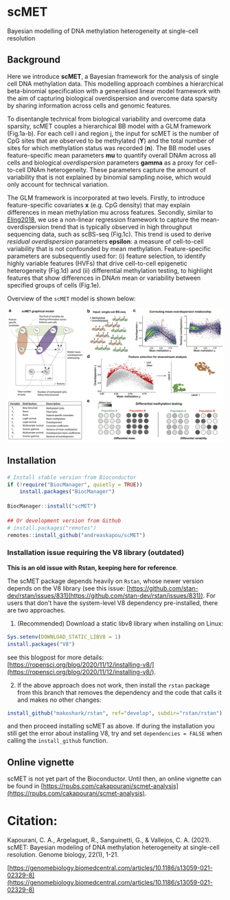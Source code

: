 # scMET
Bayesian modelling of DNA methylation heterogeneity at single-cell resolution

## Background
Here we introduce __scMET__, a Bayesian framework for the analysis of single cell DNA methylation data. This modelling approach combines a hierarchical beta-binomial specification with a generalised linear model framework with the aim of capturing biological overdispersion and overcome data sparsity by sharing information across cells and genomic features.

To disentangle technical from biological variability and overcome data sparsity, scMET couples a hierarchical BB model with a GLM framework (Fig.1a-b). For each cell i and region j, the input for scMET is the number of CpG sites that are observed to be methylated (__Y__) and the total number of sites for which methylation status was recorded (__n__). The BB model uses feature-specific mean parameters __mu__ to quantify overall DNAm across all cells and biological _overdispersion_ parameters __gamma__ as a proxy for cell-to-cell DNAm heterogeneity. These parameters capture the amount of variability that is not explained by binomial sampling noise, which would only account for technical variation.

The GLM framework is incorporated at two levels. Firstly, to introduce feature-specific covariates __x__ (e.g. CpG density) that may explain differences in mean methylation mu across features. Secondly, similar to [Eling2018](https://pubmed.ncbi.nlm.nih.gov/30172840/), we use a non-linear regression framework to capture the mean-overdispersion trend that is typically observed in high throughput sequencing data, such as scBS-seq (Fig.1c). This trend is used to derive _residual overdispersion_ parameters __epsilon__: a measure of cell-to-cell variability that is not confounded by mean methylation. Feature-specific parameters are subsequently used for: (i) feature selection, to identify highly variable features (HVFs) that drive cell-to-cell epigenetic heterogeneity (Fig.1d) and (ii) differential methylation testing, to highlight features that show differences in DNAm mean or variability between specified groups of cells (Fig.1e). 

Overview of the `scMET` model is shown below:

![](inst/figures/scmet-motivation.png)

## Installation
```R
# Install stable version from Bioconductor
if (!require("BiocManager", quietly = TRUE))
    install.packages("BiocManager")

BiocManager::install("scMET")

## Or development version from Github
# install.packages("remotes")
remotes::install_github("andreaskapou/scMET")
```

### Installation issue requiring the V8 library (outdated)
__This is an old issue with Rstan, keeping here for reference__.

The scMET package depends heavily on `Rstan`, whose newer version depends on the V8 library (see this issue: [https://github.com/stan-dev/rstan/issues/831](https://github.com/stan-dev/rstan/issues/831)). For users that don't have the system-level V8 dependency pre-installed, there are two approaches.

1. (Recommended) Download a static libv8 library when installing on Linux:
```R
Sys.setenv(DOWNLOAD_STATIC_LIBV8 = 1)
install.packages("V8")
```
see this blogpost for more details: [https://ropensci.org/blog/2020/11/12/installing-v8/](https://ropensci.org/blog/2020/11/12/installing-v8/).

2. If the above approach does not work, then install the `rstan` package from this branch that removes the dependency and the code that calls it and makes no other changes:
```R
install_github("makoshark/rstan", ref="develop", subdir="rstan/rstan")
```
and then proceed installing scMET as above. If during the installation you still get the error about installing V8, try and set `dependencies = FALSE` when calling the `install_github` function.

## Online vignette
scMET is not yet part of the Bioconductor. Until then, an online vignette can be found in
[https://rpubs.com/cakapourani/scmet-analysis](https://rpubs.com/cakapourani/scmet-analysis).


# Citation:
Kapourani, C. A., Argelaguet, R., Sanguinetti, G., & Vallejos, C. A. (2021). scMET: Bayesian modeling of DNA methylation heterogeneity at single-cell resolution. Genome biology, 22(1), 1-21.

[https://genomebiology.biomedcentral.com/articles/10.1186/s13059-021-02329-8](https://genomebiology.biomedcentral.com/articles/10.1186/s13059-021-02329-8)
